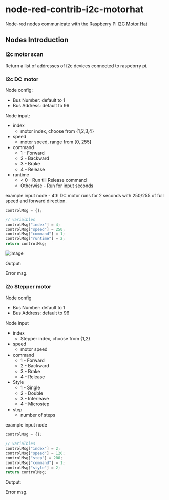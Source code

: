 # node-red-contrib-i2c-motorhat
Node-red nodes communicate with the Raspberry Pi [I2C Motor Hat](https://www.adafruit.com/product/2348)

## Nodes Introduction

### i2c motor scan

Return a list of addresses of i2c devices connected to raspebrry pi.

### i2c DC motor

Node config: 
* Bus Number: default to 1
* Bus Address: default to 96

Node input:
* index
	* motor index, choose from {1,2,3,4}
* speed
	* motor speed, range from [0, 255]
* command
	* 1 - Forward
	* 2 - Backward
	* 3 - Brake
	* 4 - Release
* runtime
	* < 0 - Run till Release command
	* Otherwise - Run for input seconds

example input node - 4th DC motor runs for 2 seconds with 250/255 of full speed and forward direction. 
```javascript
controlMsg = {};

// varialbles
controlMsg["index"] = 4;
controlMsg["speed"] = 250;
controlMsg["command"] = 1;
controlMsg["runtime"] = 2;
return controlMsg;

```
![image](https://user-images.githubusercontent.com/11020337/131263633-25cc48f1-cb2c-413c-a725-d17320049574.png)

Output:

Error msg.

### i2c Stepper motor

Node config
* Bus Number: default to 1
* Bus Address: default to 96

Node input
* index
	* Stepper index, choose from {1,2}
* speed
	* motor speed
* command
	* 1 - Forward
	* 2 - Backward
	* 3 - Brake
	* 4 - Release
* Style
	* 1 - Single 
	* 2 - Double 
	* 3 - Interleave
	* 4 - Microstep
* step
	* number of steps

example input node
```javascript
controlMsg = {};

// varialbles
controlMsg["index"] = 2;
controlMsg["speed"] = 120;
controlMsg["step"] = 200;
controlMsg["command"] = 1;
controlMsg["style"] = 2;
return controlMsg;
```
Output:

Error msg. 
